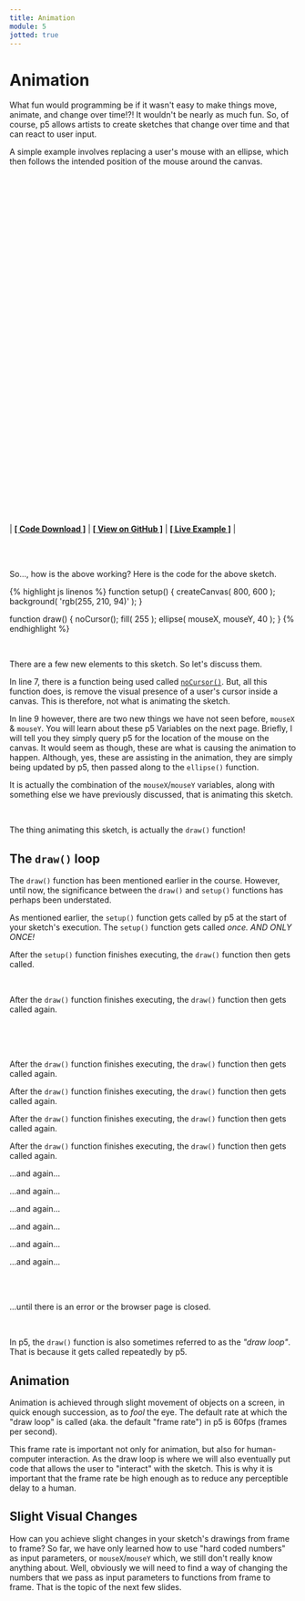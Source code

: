 ```yaml
---
title: Animation
module: 5
jotted: true
---
```


# Animation

What fun would programming be if it wasn't easy to make things move, animate, and change over time!?! It wouldn't be nearly as much fun. So, of course, p5 allows artists to create sketches that change over time and that can react to user input.

A simple example involves replacing a user's mouse with an ellipse, which then follows the intended position of the mouse around the canvas.



<div id="jotted-demo-1" class="jotted-theme-stacked" style="height:600px;"></div>

<script>
    new Jotted(document.querySelector("#jotted-demo-1"), {
    files: [
        {
            type: "js",
            hide: false,
            url:"https://raw.githubusercontent.com/Montana-Media-Arts/120_CreativeCoding/master/lecture_code/05/01_ellipse_mouse_01/sketch.js"
        },
        {
            type: "html",
            hide: true,
            url:"../../../p5_resources/index.html"
        }
    ],
    showBlank: false,
    showResult: true,
    plugins: [
        { name: 'ace', options: { "maxLines": 50 } },
        // { name: 'console', options: { autoClear: true } },
    ]
});
</script>

| [**[ Code Download ]**](https://github.com/Montana-Media-Arts/120_CreativeCoding/raw/master/lecture_code/05/01_ellipse_mouse_01/01_ellipse_mouse_01.zip) | [**[ View on GitHub ]**](https://github.com/Montana-Media-Arts/120_CreativeCoding/raw/master/lecture_code/05/01_ellipse_mouse_01/) | [**[ Live Example ]**](https://montana-media-arts.github.io/120_CreativeCoding/lecture_code/05/01_ellipse_mouse_01/) |


<br />


<br />


So..., how is the above working? Here is the code for the above sketch.


{% highlight js linenos %}
function setup() {
    createCanvas( 800, 600 );
    background( 'rgb(255, 210, 94)' );
}

function draw() {
    noCursor();
    fill( 255 );
    ellipse( mouseX, mouseY, 40 );
}
{% endhighlight %}


<br />

There are a few new elements to this sketch. So let's discuss them.

In line 7, there is a function being used called [`noCursor()`](https://p5js.org/reference/#/p5/noCursor). But, all this function does, is remove the visual presence of a user's cursor inside a canvas. This is therefore, not what is animating the sketch.

In line 9 however, there are two new things we have not seen before, `mouseX` & `mouseY`. You will learn about these p5 Variables on the next page. Briefly, I will tell you they simply query p5 for the location of the mouse on the canvas. It would seem as though, these are what is causing the animation to happen. Although, yes, these are assisting in the animation, they are simply being updated by p5, then passed along to the `ellipse()` function.

It is actually the combination of the `mouseX`/`mouseY` variables, along with something else we have previously discussed, that is animating this sketch.


<br />

The thing animating this sketch, is actually the `draw()` function!

## The `draw()` loop

The `draw()` function has been mentioned earlier in the course. However, until now, the significance between the `draw()` and `setup()` functions has perhaps been understated.

As mentioned earlier, the `setup()` function gets called by p5 at the start of your sketch's execution. The `setup()` function gets called _once.  AND ONLY ONCE!_

After the `setup()` function finishes executing, the `draw()` function then gets called.


<br />


After the `draw()` function finishes executing, the `draw()` function then gets called again.

<br />


<br />


<br />


After the `draw()` function finishes executing, the `draw()` function then gets called again.

After the `draw()` function finishes executing, the `draw()` function then gets called again.

After the `draw()` function finishes executing, the `draw()` function then gets called again.

After the `draw()` function finishes executing, the `draw()` function then gets called again.

...and again...

...and again...

...and again...

...and again...

...and again...

...and again...



<br />


<br />

...until there is an error or the browser page is closed.


<br />

In p5, the `draw()` function is also sometimes referred to as the _"draw loop"_. That is because it gets called repeatedly by p5.

## Animation

Animation is achieved through slight movement of objects on a screen, in quick enough succession, as to _fool_ the eye. The default rate at which the "draw loop" is called (aka. the default "frame rate") in p5 is 60fps (frames per second).

This frame rate is important not only for animation, but also for human-computer interaction. As the draw loop is where we will also eventually put code that allows the user to "interact" with the sketch. This is why it is important that the frame rate be high enough as to reduce any perceptible delay to a human.

## Slight Visual Changes

How can you achieve slight changes in your sketch's drawings from frame to frame? So far, we have only learned how to use "hard coded numbers" as input parameters, or `mouseX`/`mouseY` which, we still don't really know anything about. Well, obviously we will need to find a way of changing the numbers that we pass as input parameters to functions from frame to frame. That is the topic of the next few slides. 
